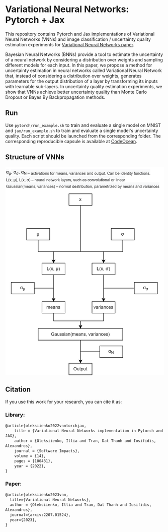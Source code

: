 # Variational Neural Networks: Pytorch + Jax

This repository contains Pytorch and Jax implementations of Variational Neural Networks (VNNs) and image classification / uncertainty quality estimation experiments for [Variational Neural Networks paper](https://arxiv.org/abs/2207.01524).

Bayesian Neural Networks (BNNs) provide a tool to estimate the uncertainty of a neural network by considering a distribution over weights and sampling different models for each input. In this paper, we propose a method for uncertainty estimation in neural networks called Variational Neural Network that, instead of considering a distribution over weights, generates parameters for the output distribution of a layer by transforming its inputs with learnable sub-layers. In uncertainty quality estimation experiments, we show that VNNs achieve better uncertainty quality than Monte Carlo Dropout or Bayes By Backpropagation methods.

## Run
Use `pytorch/run_example.sh` to train and evaluate a single model on MNIST and `jax/run_example.sh` to train and evaluate a single model's uncertainty quality. Each script should be launched from the corresponding folder.
The corresponding reproducible capsule is available at [CodeOcean](https://codeocean.com/capsule/9585164/tree).

## Structure of VNNs

![VNNs](./VNN_diagram.png)

## Citation

If you use this work for your research, you can cite it as:
### Library:
```
@article{oleksiienko2022vnntorchjax,
    title = {Variational Neural Networks implementation in Pytorch and JAX},
    author = {Oleksiienko, Illia and Tran, Dat Thanh and Iosifidis, Alexandros},
    journal = {Software Impacts},
    volume = {14},
    pages = {100431},
    year = {2022},
}
```
### Paper:
```
@article{oleksiienko2023vnn,
  title={Variational Neural Networks}, 
  author = {Oleksiienko, Illia and Tran, Dat Thanh and Iosifidis, Alexandros},
  journal={arxiv:2207.01524}, 
  year={2023},
}
```

